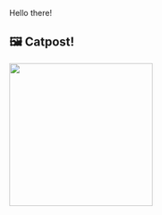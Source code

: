 Hello there!



## 🖼️ Catpost!

<sub>
    <img src="https://cdn2.thecatapi.com/images/MTg4MjQ2Ng.jpg" height="256">
</sub>

